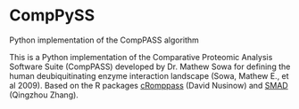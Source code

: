 # CompPySS
Python implementation of the CompPASS algorithm

This is a Python implementation of the Comparative Proteomic Analysis Software Suite (CompPASS) developed by Dr. Mathew Sowa for defining the human deubiquitinating enzyme interaction landscape (Sowa, Mathew E., et al 2009). Based on the R packages [cRomppass](https://github.com/dnusinow/cRomppass) (David Nusinow) and [SMAD](https://www.bioconductor.org/packages/release/bioc/html/SMAD.html) (Qingzhou Zhang).
